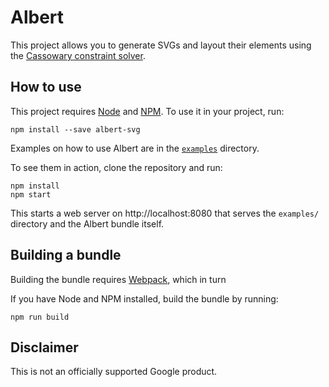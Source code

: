 # Albert

This project allows you to generate SVGs and layout their elements using the
[Cassowary constraint solver](https://github.com/slightlyoff/cassowary.js).

## How to use

This project requires [Node](https://nodejs.org) and [NPM](https://www.npmjs.com).
To use it in your project, run:

```
npm install --save albert-svg
```

Examples on how to use Albert are in the [`examples`](https://github.com/evoL/albert/tree/master/examples) directory.

To see them in action, clone the repository and run:

```
npm install
npm start
```

This starts a web server on http://localhost:8080 that serves the `examples/`
directory and the Albert bundle itself.

## Building a bundle

Building the bundle requires [Webpack](https://webpack.js.org), which in turn

If you have Node and NPM installed, build the bundle by running:

```
npm run build
```

## Disclaimer

This is not an officially supported Google product.
